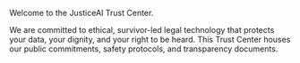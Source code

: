 Welcome to the JusticeAI Trust Center.

We are committed to ethical, survivor-led legal technology that protects your data, your dignity, and your right to be heard. This Trust Center houses our public commitments, safety protocols, and transparency documents.
